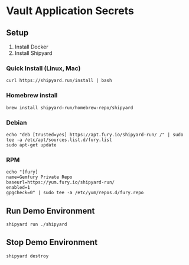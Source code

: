# Vault Application Secrets

## Setup

1. Install Docker
1. Install Shipyard 

### Quick Install (Linux, Mac)

```shell
curl https://shipyard.run/install | bash
```

### Homebrew install

```shell
brew install shipyard-run/homebrew-repo/shipyard
```

### Debian

```shell
echo "deb [trusted=yes] https://apt.fury.io/shipyard-run/ /" | sudo tee -a /etc/apt/sources.list.d/fury.list
sudo apt-get update
```

### RPM

```shell
echo "[fury] 
name=Gemfury Private Repo 
baseurl=https://yum.fury.io/shipyard-run/ 
enabled=1 
gpgcheck=0" | sudo tee -a /etc/yum/repos.d/fury.repo
```

## Run Demo Environment

```shell
shipyard run ./shipyard
```

## Stop Demo Environment

```shell
shipyard destroy
```